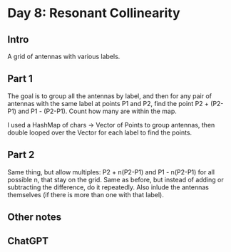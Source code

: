 # Day 8: Resonant Collinearity

## Intro

A grid of antennas with various labels.

## Part 1

The goal is to group all the antennas by label, and then for any pair of antennas with the same label at points P1 and P2,
find the point P2 + (P2-P1) and P1 - (P2-P1). Count how many are within the map.

I used a HashMap of chars -> Vector of Points to group antennas, then double looped over the Vector for each label to find the points.

## Part 2

Same thing, but allow multiples:
P2 + n(P2-P1)
and
P1 - n(P2-P1)
for all possible n, that stay on the grid.
Same as before, but instead of adding or subtracting the difference, do it repeatedly. Also inlude the antennas themselves (if there is more than one with that label).

## Other notes

 

## ChatGPT


